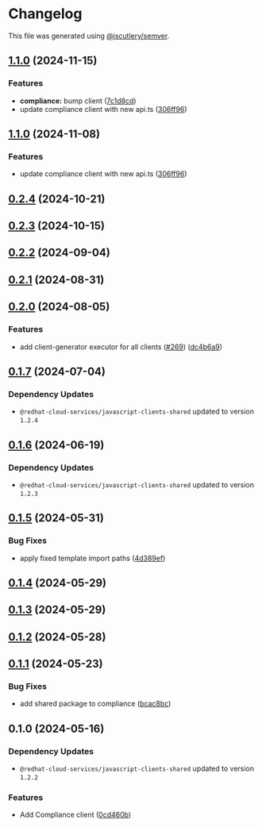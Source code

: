 # Changelog

This file was generated using [@jscutlery/semver](https://github.com/jscutlery/semver).

## [1.1.0](https://github.com/RedHatInsights/javascript-clients/compare/@redhat-cloud-services/compliance-client-1.0.0...@redhat-cloud-services/compliance-client-1.1.0) (2024-11-15)


### Features

* **compliance:** bump client ([7c1d8cd](https://github.com/RedHatInsights/javascript-clients/commit/7c1d8cd793ba579a529bc9677c59757f82697674))
* update compliance client with new api.ts ([306ff96](https://github.com/RedHatInsights/javascript-clients/commit/306ff9603b2d674089828f99719cac5cf8a9c8ff))

## [1.1.0](https://github.com/RedHatInsights/javascript-clients/compare/@redhat-cloud-services/compliance-client-1.0.0...@redhat-cloud-services/compliance-client-1.1.0) (2024-11-08)


### Features

* update compliance client with new api.ts ([306ff96](https://github.com/RedHatInsights/javascript-clients/commit/306ff9603b2d674089828f99719cac5cf8a9c8ff))

## [0.2.4](https://github.com/RedHatInsights/javascript-clients/compare/@redhat-cloud-services/compliance-client-0.2.3...@redhat-cloud-services/compliance-client-0.2.4) (2024-10-21)

## [0.2.3](https://github.com/RedHatInsights/javascript-clients/compare/@redhat-cloud-services/compliance-client-0.2.2...@redhat-cloud-services/compliance-client-0.2.3) (2024-10-15)

## [0.2.2](https://github.com/RedHatInsights/javascript-clients/compare/@redhat-cloud-services/compliance-client-0.2.1...@redhat-cloud-services/compliance-client-0.2.2) (2024-09-04)

## [0.2.1](https://github.com/RedHatInsights/javascript-clients/compare/@redhat-cloud-services/compliance-client-0.2.0...@redhat-cloud-services/compliance-client-0.2.1) (2024-08-31)

## [0.2.0](https://github.com/RedHatInsights/javascript-clients/compare/@redhat-cloud-services/compliance-client-0.1.7...@redhat-cloud-services/compliance-client-0.2.0) (2024-08-05)


### Features

* add client-generator executor for all clients ([#269](https://github.com/RedHatInsights/javascript-clients/issues/269)) ([dc4b6a9](https://github.com/RedHatInsights/javascript-clients/commit/dc4b6a91dd47e5407812157f0b8efde22eb22ef1))

## [0.1.7](https://github.com/RedHatInsights/javascript-clients/compare/@redhat-cloud-services/compliance-client-0.1.6...@redhat-cloud-services/compliance-client-0.1.7) (2024-07-04)

### Dependency Updates

* `@redhat-cloud-services/javascript-clients-shared` updated to version `1.2.4`
## [0.1.6](https://github.com/RedHatInsights/javascript-clients/compare/@redhat-cloud-services/compliance-client-0.1.5...@redhat-cloud-services/compliance-client-0.1.6) (2024-06-19)

### Dependency Updates

* `@redhat-cloud-services/javascript-clients-shared` updated to version `1.2.3`
## [0.1.5](https://github.com/RedHatInsights/javascript-clients/compare/@redhat-cloud-services/compliance-client-0.1.4...@redhat-cloud-services/compliance-client-0.1.5) (2024-05-31)


### Bug Fixes

* apply fixed template import paths ([4d389ef](https://github.com/RedHatInsights/javascript-clients/commit/4d389ef15abf07a4ac24e6ff6656e39cb9789889))

## [0.1.4](https://github.com/RedHatInsights/javascript-clients/compare/@redhat-cloud-services/compliance-client-0.1.3...@redhat-cloud-services/compliance-client-0.1.4) (2024-05-29)

## [0.1.3](https://github.com/RedHatInsights/javascript-clients/compare/@redhat-cloud-services/compliance-client-0.1.2...@redhat-cloud-services/compliance-client-0.1.3) (2024-05-29)

## [0.1.2](https://github.com/RedHatInsights/javascript-clients/compare/@redhat-cloud-services/compliance-client-0.1.1...@redhat-cloud-services/compliance-client-0.1.2) (2024-05-28)

## [0.1.1](https://github.com/RedHatInsights/javascript-clients/compare/@redhat-cloud-services/compliance-client-0.1.0...@redhat-cloud-services/compliance-client-0.1.1) (2024-05-23)


### Bug Fixes

* add shared package to compliance ([bcac8bc](https://github.com/RedHatInsights/javascript-clients/commit/bcac8bc3220cb7f8e2a7947ac86f4f9f9aadf5d7))

## 0.1.0 (2024-05-16)

### Dependency Updates

* `@redhat-cloud-services/javascript-clients-shared` updated to version `1.2.2`

### Features

* Add Compliance client ([0cd460b](https://github.com/RedHatInsights/javascript-clients/commit/0cd460bffc508754e91ca16711d6806ec60edaa7))
